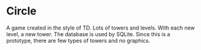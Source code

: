 # Circle
A game created in the style of TD. Lots of towers and levels. With each new level, a new tower. The database is used by SQLite. Since this is a prototype, there are few types of towers and no graphics.
